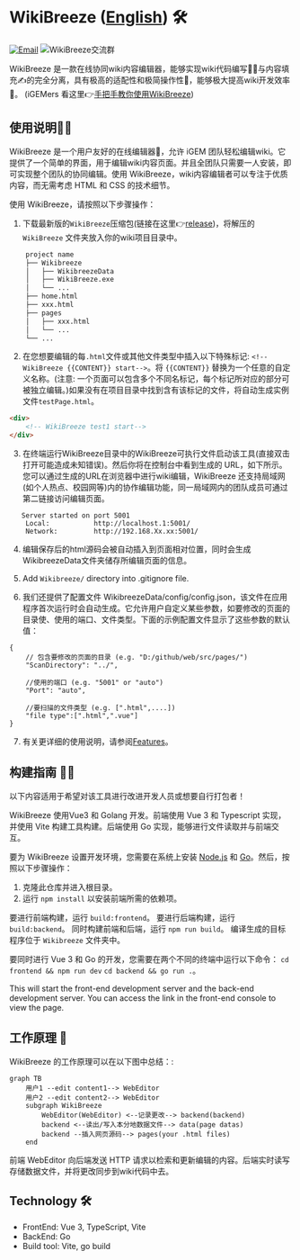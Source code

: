 # WikiBreeze ([English](https://github.com/950288/WikiBreeze/blob/main/README.md)) 🛠️

[![Email](https://img.shields.io/static/v1?label=Email&message=2779307196@qq.com&color=blue)](mailto:2779307196@qq.com) ![WikiBreeze交流群](https://img.shields.io/static/v1?label=WikiBreeze交流群&message=782668167&color=blue)

WikiBreeze 是一款在线协同wiki内容编辑器，能够实现wiki代码编写🧑‍💻与内容填充✍️的完全分离，具有极高的适配性和极简操作性🦾，能够极大提高wiki开发效率🥰。
(iGEMers 看这里👉[手把手教你使用WikiBreeze](https://github.com/950288/WikiBreeze/wiki/%E6%89%8B%E6%8A%8A%E6%89%8B%E6%95%99%E4%BD%A0%E4%BD%BF%E7%94%A8WikiBreeze))

## 使用说明🧑‍💼

WikiBreeze 是一个用户友好的在线编辑器🧰，允许 iGEM 团队轻松编辑wiki。它提供了一个简单的界面，用于编辑wiki内容页面。并且全团队只需要一人安装，即可实现整个团队的协同编辑。使用 WikiBreeze，wiki内容编辑者可以专注于优质内容，而无需考虑 HTML 和 CSS 的技术细节。

使用 WikiBreeze，请按照以下步骤操作：

1. 下载最新版的`WikiBreeze`压缩包(链接在这里👉[release](https://github.com/950288/WikiBreeze/releases))，将解压的 `WikiBreeze` 文件夹放入你的wiki项目目录中。
````bash
    project name
    ├── Wikibreeze
    │   ├── WikibreezeData
    │   ├── WikiBreeze.exe
    │   └── ...
    ├── home.html
    ├── xxx.html
    ├── pages
    │   ├── xxx.html
    │   └── ...
    └── ...
````

2. 在您想要编辑的每`.html`文件或其他文件类型中插入以下特殊标记: `<!-- WikiBreeze {{CONTENT}} start-->`。将 `{{CONTENT}}` 替换为一个任意的自定义名称。(注意: 一个页面可以包含多个不同名标记，每个标记所对应的部分可被独立编辑。)如果没有在项目目录中找到含有该标记的文件，将自动生成实例文件`testPage.html`。
```html
<div>
    <!-- WikiBreeze test1 start-->
</div>
```

3. 在终端运行WikiBreeze目录中的WikiBreeze可执行文件启动该工具(直接双击打开可能造成未知错误)。然后你将在控制台中看到生成的 URL，如下所示。您可以通过生成的URL在浏览器中进行wiki编辑，WikiBreeze 还支持局域网(如个人热点、校园网等)内的协作编辑功能，同一局域网内的团队成员可通过第二链接访问编辑页面。
```
   Server started on port 5001
    Local:           http://localhost.1:5001/
    Network:         http://192.168.Xx.xx:5001/
```

4. 编辑保存后的html源码会被自动插入到页面相对位置，同时会生成WikibreezeData文件夹储存所编辑页面的信息。
   
5. Add `Wikibreeze/` directory into .gitignore file.  

6. 我们还提供了配置文件 WikibreezeData/config/config.json，该文件在应用程序首次运行时会自动生成。它允许用户自定义某些参数，如要修改的页面的目录使、使用的端口、文件类型。下面的示例配置文件显示了这些参数的默认值：
```
{
	// 包含要修改的页面的目录 (e.g. "D:/github/web/src/pages/")
	"ScanDirectory": "../",

	//使用的端口 (e.g. "5001" or "auto")
	"Port": "auto",
	
	//要扫描的文件类型 (e.g. [".html",....])
	"file type":[".html",".vue"]
}
```

7. 有关更详细的使用说明，请参阅[Features](https://github.com/950288/WikiBreeze/wiki/Wikibreeze-Editor-Features)。

## 构建指南 🧑‍💻

以下内容适用于希望对该工具进行改进开发人员或想要自行打包者！

WikiBreeze 使用Vue3 和 Golang 开发。前端使用 Vue 3 和 Typescript 实现，并使用 Vite 构建工具构建。后端使用 Go 实现，能够进行文件读取并与前端交互。

要为 WikiBreeze 设置开发环境，您需要在系统上安装 [Node.js](https://nodejs.org/) 和 [Go](https://golang.org/)。然后，按照以下步骤操作：

1. 克隆此仓库并进入根目录。
2. 运行 `npm install` 以安装前端所需的依赖项。

要进行前端构建，运行 `build:frontend`。
要进行后端构建，运行 `build:backend`。
同时构建前端和后端，运行 `npm run build`。
编译生成的目标程序位于 `Wikibreeze` 文件夹中。

要同时进行 Vue 3 和 Go 的开发，您需要在两个不同的终端中运行以下命令：
`cd frontend && npm run dev`
`cd backend && go run .`。

This will start the front-end development server and the back-end development server. You can access the link in the front-end console to view the page.

## 工作原理 📝

WikiBreeze 的工作原理可以在以下图中总结：:

```mermaid
graph TB
    用户1 --edit content1--> WebEditor
    用户2 --edit content2--> WebEditor
    subgraph WikiBreeze
        WebEditor(WebEditor) <--记录更改--> backend(backend)
        backend <--读出/写入本分地数据文件--> data(page datas)
        backend --插入网页源码--> pages(your .html files)
    end
```

前端 WebEditor 向后端发送 HTTP 请求以检索和更新编辑的内容。后端实时读写存储数据文件，并将更改同步到wiki代码中去。

## Technology 🛠️

- FrontEnd: Vue 3, TypeScript, Vite
- BackEnd: Go 
- Build tool: Vite, go build
